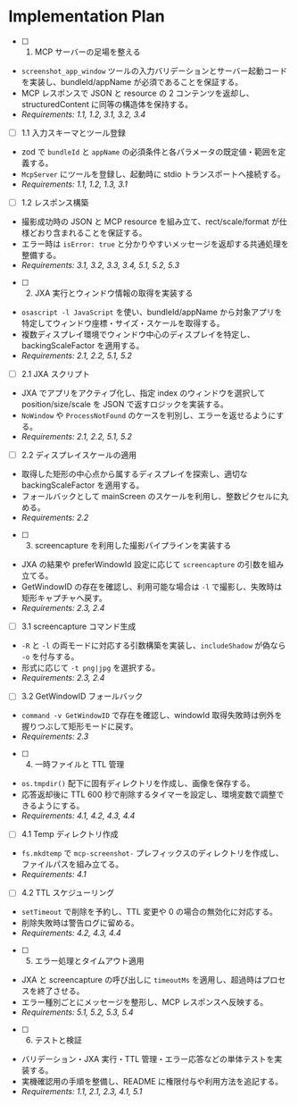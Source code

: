 # Implementation Plan

- [ ]  1. MCP サーバーの足場を整える
  - `screenshot_app_window` ツールの入力バリデーションとサーバー起動コードを実装し、bundleId/appName が必須であることを保証する。
  - MCP レスポンスで JSON と resource の 2 コンテンツを返却し、structuredContent に同等の構造体を保持する。
  - _Requirements: 1.1, 1.2, 3.1, 3.2, 3.4_

- [ ]  1.1 入力スキーマとツール登録
  - zod で `bundleId` と `appName` の必須条件と各パラメータの既定値・範囲を定義する。
  - `McpServer` にツールを登録し、起動時に stdio トランスポートへ接続する。
  - _Requirements: 1.1, 1.2, 1.3, 3.1_

- [ ]  1.2 レスポンス構築
  - 撮影成功時の JSON と MCP resource を組み立て、rect/scale/format が仕様どおり含まれることを保証する。
  - エラー時は `isError: true` と分かりやすいメッセージを返却する共通処理を整備する。
  - _Requirements: 3.1, 3.2, 3.3, 3.4, 5.1, 5.2, 5.3_

- [ ]  2. JXA 実行とウィンドウ情報の取得を実装する
  - `osascript -l JavaScript` を使い、bundleId/appName から対象アプリを特定してウィンドウ座標・サイズ・スケールを取得する。
  - 複数ディスプレイ環境でウィンドウ中心のディスプレイを特定し、backingScaleFactor を適用する。
  - _Requirements: 2.1, 2.2, 5.1, 5.2_

- [ ]  2.1 JXA スクリプト
  - JXA でアプリをアクティブ化し、指定 index のウィンドウを選択して position/size/scale を JSON で返すロジックを実装する。
  - `NoWindow` や `ProcessNotFound` のケースを判別し、エラーを返せるようにする。
  - _Requirements: 2.1, 2.2, 5.1, 5.2_

- [ ]  2.2 ディスプレイスケールの適用
  - 取得した矩形の中心点から属するディスプレイを探索し、適切な backingScaleFactor を適用する。
  - フォールバックとして mainScreen のスケールを利用し、整数ピクセルに丸める。
  - _Requirements: 2.2_

- [ ]  3. screencapture を利用した撮影パイプラインを実装する
  - JXA の結果や preferWindowId 設定に応じて `screencapture` の引数を組み立てる。
  - GetWindowID の存在を確認し、利用可能な場合は `-l` で撮影し、失敗時は矩形キャプチャへ戻す。
  - _Requirements: 2.3, 2.4_

- [ ]  3.1 screencapture コマンド生成
  - `-R` と `-l` の両モードに対応する引数構築を実装し、`includeShadow` が偽なら `-o` を付与する。
  - 形式に応じて `-t png|jpg` を選択する。
  - _Requirements: 2.3, 2.4_

- [ ]  3.2 GetWindowID フォールバック
  - `command -v GetWindowID` で存在を確認し、windowId 取得失敗時は例外を握りつぶして矩形モードに戻す。
  - _Requirements: 2.3_

- [ ]  4. 一時ファイルと TTL 管理
  - `os.tmpdir()` 配下に固有ディレクトリを作成し、画像を保存する。
  - 応答返却後に TTL 600 秒で削除するタイマーを設定し、環境変数で調整できるようにする。
  - _Requirements: 4.1, 4.2, 4.3, 4.4_

- [ ]  4.1 Temp ディレクトリ作成
  - `fs.mkdtemp` で `mcp-screenshot-` プレフィックスのディレクトリを作成し、ファイルパスを組み立てる。
  - _Requirements: 4.1_

- [ ]  4.2 TTL スケジューリング
  - `setTimeout` で削除を予約し、TTL 変更や 0 の場合の無効化に対応する。
  - 削除失敗時は警告ログに留める。
  - _Requirements: 4.2, 4.3, 4.4_

- [ ]  5. エラー処理とタイムアウト適用
  - JXA と screencapture の呼び出しに `timeoutMs` を適用し、超過時はプロセスを終了させる。
  - エラー種別ごとにメッセージを整形し、MCP レスポンスへ反映する。
  - _Requirements: 5.1, 5.2, 5.3, 5.4_

- [ ]  6. テストと検証
  - バリデーション・JXA 実行・TTL 管理・エラー応答などの単体テストを実装する。
  - 実機確認用の手順を整備し、README に権限付与や利用方法を追記する。
  - _Requirements: 1.1, 2.1, 2.3, 4.1, 5.1_
